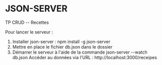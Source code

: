 # JSON-SERVER
TP CRUD -- Recettes

Pour lancer le serveur : 
1.	Installer json-server :  npm install -g json-server
2.	Mettre en place le fichier db.json dans le dossier 
3.	Démarrer le serveur à l'aide de la commande json-server --watch db.json
Accéder au données via l'URL : http://localhost:3000/receipes
